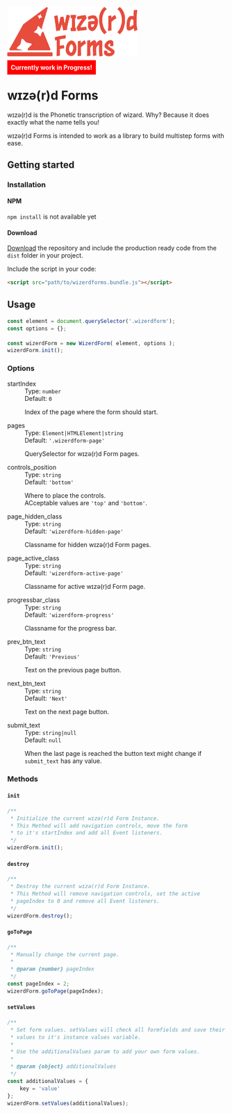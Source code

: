 <img src="https://raw.githubusercontent.com/SteinRein/wizerd-forms/master/assets/wizerd-forms-logo.svg" width="300">

<b style="background: red; padding: .5rem; color: white">Currently work in Progress!</b>

# wɪzə(r)d Forms
wɪzə(r)d is the Phonetic transcription of wizard. 
Why? Because it does exactly what the name tells you!

wɪzə(r)d Forms is intended to work as a library to build multistep forms with ease.

## Getting started

### Installation

#### NPM
`npm install` is not available yet

#### Download
[Download](https://github.com/SteinRein/wizerd-forms/archive/master.zip) the repository and include the production ready code from the <code>dist</code> folder in your project.

Include the script in your code:
```html
<script src="path/to/wizerdforms.bundle.js"></script>
```

## Usage
```javascript
const element = document.querySelector('.wizerdform');
const options = {};

const wizerdForm = new WizerdForm( element, options );
wizerdForm.init();
```

### Options
<dl>
  <dt>startIndex</dt>
  <dd>
    Type: <code>number</code><br>
    Default: <code>0</code>
    <p>
      Index of the page where the form should start.
    </p>
  </dd>
  <dt>pages</dt>
  <dd>
    Type: <code>Element|HTMLElement|string</code><br>
    Default: <code>'.wizerdform-page'</code>
    <p>
			QuerySelector for wɪzə(r)d Form pages.
    </p>
  </dd>
  <dt>controls_position</dt>
  <dd>
    Type: <code>string</code><br>
    Default: <code>'bottom'</code>
    <p>
      Where to place the controls.<br>
      ACceptable values are <code>'top'</code> and <code>'bottom'</code>.
    </p>
  </dd>
  <dt>page_hidden_class</dt>
  <dd>
    Type: <code>string</code><br>
    Default: <code>'wizerdform-hidden-page'</code>
    <p>
      Classname for hidden wɪzə(r)d Form pages.
    </p>
  </dd>
  <dt>page_active_class</dt>
  <dd>
    Type: <code>string</code><br>
    Default: <code>'wizerdform-active-page'</code>
    <p>
      Classname for active wɪzə(r)d Form page.
    </p>
  </dd>
  <dt>progressbar_class</dt>
  <dd>
    Type: <code>string</code><br>
    Default: <code>'wizerdform-progress'</code>
    <p>
      Classname for the progress bar.
    </p>
  </dd>
	<dt>prev_btn_text</dt>
  <dd>
    Type: <code>string</code><br>
    Default: <code>'Previous'</code>
    <p>
      Text on the previous page button.
    </p>
  </dd>
	<dt>next_btn_text</dt>
  <dd>
    Type: <code>string</code><br>
    Default: <code>'Next'</code>
    <p>
      Text on the next page button.
    </p>
  </dd>
	<dt>submit_text</dt>
  <dd>
    Type: <code>string|null</code><br>
    Default: <code>null</code>
    <p>
      When the last page is reached the button text might change if <code>submit_text</code> has any value.
    </p>
  </dd>
</dl>

### Methods

#### `init`
```javascript
/**
 * Initialize the current wɪzə(r)d Form Instance.
 * This Method will add navigation controls, move the form
 * to it's startIndex and add all Event listeners.
 */
wizerdForm.init();
```

#### `destroy`
```javascript
/**
 * Destroy the current wɪzə(r)d Form Instance.
 * This Method will remove navigation controls, set the active
 * pageIndex to 0 and remove all Event listeners.
 */
wizerdForm.destroy();
```

#### `goToPage`
```javascript
/**
 * Manually change the current page.
 * 
 * @param {number} pageIndex 
 */
const pageIndex = 2;
wizerdForm.goToPage(pageIndex);
```

#### `setValues`
```javascript
/**
 * Set form values. setValues will check all formfields and save their
 * values to it's instance values variable.
 * 
 * Use the additionalValues param to add your own form values.
 * 
 * @param {object} additionalValues
 */
const additionalValues = {
	key = 'value'
};
wizerdForm.setValues(additionalValues);
```
